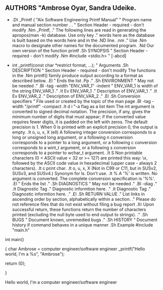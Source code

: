 ## AUTHORS "Ambrose Oyar, Sandra Udeike.

* .Dt _Printf ( "Alx Software Engineering Printf Manual" " Program name and manual section number .
. " Section Header - required - don't modify .Nm _Printf, ." The following lines are read in generating the apropos(man -k) database. Use only key ." words here as the database is built based on the words here and in the .ND line. .nm ." Use .Nm macro to designate other names for the documented program. .Nd Our own version of the function printf .Sh SYNOPSIS " Section Header - required - don't modify .Nm #include <stdio.h> " [-abcd]

* int _printf(const char *restrict format, ...); " Arguments .Sh DESCRIPTION " Section Header - required - don't modify The functions in the .Nm printf() family produce output according to a format as described below. .El " Ends the list .Pp ." .Sh ENVIRONMENT " May not be needed ." .Bl -tag -width "ENV_VAR_1" -indent " ENV_VAR_1 is width of the string ENV_VAR_1 ." .It Ev ENV_VAR_1 ." Description of ENV_VAR_1 ." .It Ev ENV_VAR_2 ." Description of ENV_VAR_2 ." .El .Sh Conversion specifiers " File used or created by the topic of the man page .Bl -tag -width "/printf" -compact .It d i "-a flag as a list item The int argument is converted to signed decimal notation. The precision, if any, gives the minimum number of digits that must appear; if the converted value requires fewer digits, it is padded on the left with zeros. The default precision is 1. When 0 is printed with an explicit precision 0, the output is empty. .It o, u, x, X (ell) A following integer conversion corresponds to a long or unsigned long argument, or a following n conversion corresponds to a pointer to a long argument, or a following c conversion corresponds to a wint_t argument, or a following s conversion corresponds to a pointer to wchar_t argument. .It S Non printable characters (0 < ASCII value < 32 or >= 127) are printed this way: \x, followed by the ASCII code value in hexadecimal (upper case - always 2 characters). .It c print char. .It o, u, x, X (Not in C99 or C11, but in SUSv2, SUSv3, and SUSv4.) Synonym for ls. Don't use. .It % A '%' is written. No argument is converted. The complete conversion specification is '%%'. .El " Ends the list ." .Sh DIAGNOSTICS " May not be needed ." .Bl -diag ." .It Diagnostic Tag ." Diagnostic informtion here. ." .It Diagnostic Tag ." Diagnostic informtion here. ." .El .Sh RETURN VALUE ." List links in ascending order by section, alphabetically within a section. ." Please do not reference files that do not exist without filing a bug report .Xr Upon successful return, these functions return the number of characters printed (excluding the null byte used to end output to strings). ." .Sh BUGS " Document known, unremedied bugs ." .Sh HISTORY " Document history if command behaves in a unique manner .Sh Example #include "main.h"

int main()

{ char Ambrose = computer engineer/software engineer _printf("Hello world, I'm a %s", "Ambrose");

return (0);

}

Hello world, I'm a computer engineer/software engineer
